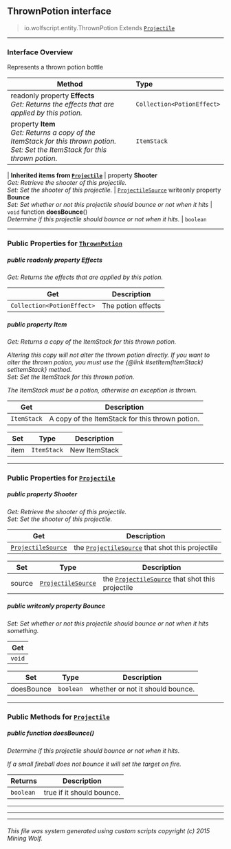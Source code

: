 ## ThrownPotion __interface__

>io.wolfscript.entity.ThrownPotion
>Extends [`Projectile`](Projectile.md)

---

### Interface Overview

Represents a thrown potion bottle

Method | Type   
--- | :--- 
 readonly property __Effects__ <br> _Get: Returns the effects that are applied by this potion._ | `Collection<PotionEffect>`
  property __Item__ <br> _Get: Returns a copy of the ItemStack for this thrown potion.<br>Set: Set the ItemStack for this thrown potion._ | `ItemStack`
 |
__Inherited items from [`Projectile`](Projectile.md)__ |
  property __Shooter__ <br> _Get: Retrieve the shooter of this projectile.<br>Set: Set the shooter of this projectile._ | [`ProjectileSource`](../projectiles/ProjectileSource.md)
 writeonly property __Bounce__ <br> _Set: Set whether or not this projectile should bounce or not when it hits_ | `void`
 function __doesBounce__() <br> _Determine if this projectile should bounce or not when it hits._ | `boolean`





---


### Public Properties for [`ThrownPotion`](ThrownPotion.md)

##### <a id='effects'></a>public  readonly property __Effects__

_Get: Returns the effects that are applied by this potion._

Get | Description
--- | --- 
`Collection<PotionEffect>` | The potion effects



##### <a id='item'></a>public   property __Item__

_Get: Returns a copy of the ItemStack for this thrown potion. <p> Altering this copy will not alter the thrown potion directly. If you want to alter the thrown potion, you must use the {@link #setItem(ItemStack) setItemStack} method.<br>Set: Set the ItemStack for this thrown potion. <p> The ItemStack must be a potion, otherwise an exception is thrown._

Get | Description
--- | --- 
`ItemStack` | A copy of the ItemStack for this thrown potion.

Set | Type | Description  
--- | --- | --- 
item | `ItemStack` | New ItemStack


---

### Public Properties for [`Projectile`](Projectile.md)

##### <a id='shooter'></a>public   property __Shooter__

_Get: Retrieve the shooter of this projectile.<br>Set: Set the shooter of this projectile._

Get | Description
--- | --- 
[`ProjectileSource`](../projectiles/ProjectileSource.md) | the [`ProjectileSource`](../projectiles/ProjectileSource.md) that shot this projectile

Set | Type | Description  
--- | --- | --- 
source | [`ProjectileSource`](../projectiles/ProjectileSource.md) | the [`ProjectileSource`](../projectiles/ProjectileSource.md) that shot this projectile


##### <a id='bounce'></a>public  writeonly property __Bounce__

_Set: Set whether or not this projectile should bounce or not when it hits something._

Get | 
--- | 
`void` |

Set | Type | Description  
--- | --- | --- 
doesBounce | `boolean` | whether or not it should bounce.


---

### Public Methods for [`Projectile`](Projectile.md)

##### <a id='doesbounce'></a>public  function __doesBounce__()

_Determine if this projectile should bounce or not when it hits. <p> If a small fireball does not bounce it will set the target on fire._

Returns | Description
--- | --- 
`boolean` | true if it should bounce.


---
---


---


###### This file was system generated using custom scripts copyright (c) 2015 Mining Wolf.
	

